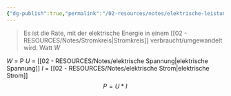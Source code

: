 ```yaml
---
{"dg-publish":true,"permalink":"/02-resources/notes/elektrische-leistung/","tags":["elektrotechnik"],"noteIcon":"","updated":"2025-07-17T22:31:18.488+02:00"}
---
```


> Es ist die Rate, mit der elektrische Energie in einem [[02 - RESOURCES/Notes/Stromkreis\|Stromkreis]] verbraucht/umgewandelt wird.
> Watt ${W}$

${W}$ = P
${U}$  = [[02 - RESOURCES/Notes/elektrische Spannung\|elektrische Spannung]]
${I}$  = [[02 - RESOURCES/Notes/elektrische Strom\|elektrische Strom]]
$${P}={{U}}*{{I}}$$